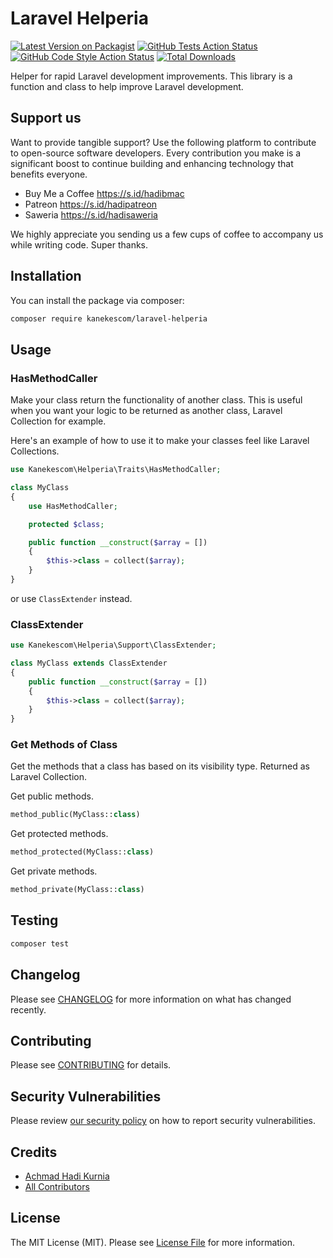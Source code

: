 # Laravel Helperia

[![Latest Version on Packagist](https://img.shields.io/packagist/v/kanekescom/laravel-helperia.svg?style=flat-square)](https://packagist.org/packages/kanekescom/laravel-helperia)
[![GitHub Tests Action Status](https://img.shields.io/github/actions/workflow/status/kanekescom/laravel-helperia/run-tests.yml?branch=main&label=tests&style=flat-square)](https://github.com/kanekescom/laravel-helperia/actions?query=workflow%3Arun-tests+branch%3Amain)
[![GitHub Code Style Action Status](https://img.shields.io/github/actions/workflow/status/kanekescom/laravel-helperia/fix-php-code-style-issues.yml?branch=main&label=code%20style&style=flat-square)](https://github.com/kanekescom/laravel-helperia/actions?query=workflow%3A"Fix+PHP+code+style+issues"+branch%3Amain)
[![Total Downloads](https://img.shields.io/packagist/dt/kanekescom/laravel-helperia.svg?style=flat-square)](https://packagist.org/packages/kanekescom/laravel-helperia)

Helper for rapid Laravel development improvements.
This library is a function and class to help improve Laravel development.

## Support us

Want to provide tangible support? Use the following platform to contribute to open-source software developers. Every contribution you make is a significant boost to continue building and enhancing technology that benefits everyone.

- Buy Me a Coffee https://s.id/hadibmac
- Patreon https://s.id/hadipatreon
- Saweria https://s.id/hadisaweria

We highly appreciate you sending us a few cups of coffee to accompany us while writing code. Super thanks.

## Installation

You can install the package via composer:

```bash
composer require kanekescom/laravel-helperia
```

## Usage

### HasMethodCaller

Make your class return the functionality of another class. This is useful when you want your logic to be returned as another class, Laravel Collection for example.

Here's an example of how to use it to make your classes feel like Laravel Collections.

```php
use Kanekescom\Helperia\Traits\HasMethodCaller;

class MyClass
{
    use HasMethodCaller;

    protected $class;

    public function __construct($array = [])
    {
        $this->class = collect($array);
    }
}
```

or use `ClassExtender` instead.

### ClassExtender

```php
use Kanekescom\Helperia\Support\ClassExtender;

class MyClass extends ClassExtender
{
    public function __construct($array = [])
    {
        $this->class = collect($array);
    }
}
```

### Get Methods of Class

Get the methods that a class has based on its visibility type. Returned as Laravel Collection.

Get public methods.
```php
method_public(MyClass::class)
```

Get protected methods.
```php
method_protected(MyClass::class)
```

Get private methods.
```php
method_private(MyClass::class)
```

## Testing

```bash
composer test
```

## Changelog

Please see [CHANGELOG](CHANGELOG.md) for more information on what has changed recently.

## Contributing

Please see [CONTRIBUTING](CONTRIBUTING.md) for details.

## Security Vulnerabilities

Please review [our security policy](../../security/policy) on how to report security vulnerabilities.

## Credits

- [Achmad Hadi Kurnia](https://github.com/kanekescom)
- [All Contributors](../../contributors)

## License

The MIT License (MIT). Please see [License File](LICENSE.md) for more information.
